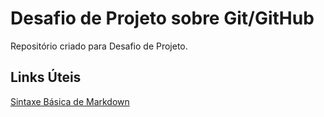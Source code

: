 # Desafio de Projeto sobre Git/GitHub

Repositório criado para Desafio de Projeto.


## Links Úteis
[Sintaxe Básica de Markdown](https://www.markdownguide.org/basic-syntax/)

